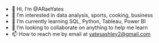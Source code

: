 - 👋 Hi, I’m @ARaeYates
- 👀 I’m interested in data analysis, sports, cooking, business
- 🌱 I’m currently learning SQL, Python, Tableau, Power BI
- 💞️ I’m looking to collaborate on anything to help me learn
- 📫 How to reach me by email at yatesashley2@gmail.com

<!---
ARaeYates/ARaeYates is a ✨ special ✨ repository because its `README.md` (this file) appears on your GitHub profile.
You can click the Preview link to take a look at your changes.
--->
